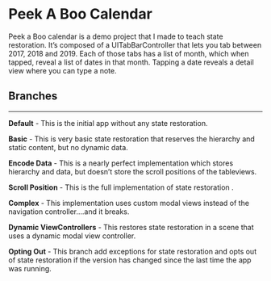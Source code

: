 # Peek A Boo Calendar
Peek a Boo calendar  is a demo project that I made to teach state restoration. It’s composed of a UITabBarController that  lets you tab between 2017, 2018 and 2019.  Each of those tabs has a list of month, which when tapped, reveal a list of dates in that month. Tapping a date reveals a detail view where you can type a note. 


## Branches
*****
**Default**  - This is the initial app without any state restoration.

**Basic** - This is very basic state restoration that reserves the hierarchy and static content, but no dynamic data.

**Encode Data** - This is a nearly perfect implementation which stores hierarchy and data, but doesn’t store the scroll positions of the tableviews. 

**Scroll Position** - This is the full implementation of state restoration .

**Complex** - This implementation uses custom modal views instead of the navigation controller….and it breaks.

**Dynamic ViewControllers** -  This  restores state restoration in  a scene that uses a dynamic  modal view controller.

**Opting Out**  - This branch add exceptions for state restoration and opts out of state restoration if the version has changed since the last time the app was running. 
